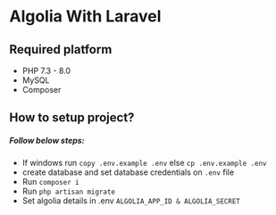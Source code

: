 # Algolia With Laravel

## Required platform

- PHP 7.3 - 8.0
- MySQL
- Composer

## How to setup project?

##### Follow below steps:

- If windows run `copy .env.example .env` else `cp .env.example .env`
- create database and set database credentials on `.env` file
- Run `composer i`
- Run `php artisan migrate`
- Set algolia details in .env `ALGOLIA_APP_ID & ALGOLIA_SECRET`
